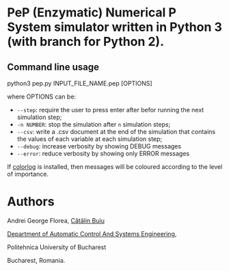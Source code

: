 # PeP (Enzymatic) Numerical P System simulator written in Python 3 (with branch for Python 2).

## Command line usage
python3 pep.py INPUT_FILE_NAME.pep [OPTIONS]

where OPTIONS can be:

* `--step`: require the user to press enter after befor running the next simulation step;
* `-n NUMBER`: stop the simulation after `n` simulation steps;
* `--csv`: write a .csv document at the end of the simulation that contains the values of each variable at each simulation step;
* `--debug`: increase verbosity by showing DEBUG messages
* `--error`: reduce verbosity by showing only ERROR messages

If [colorlog](https://pypi.python.org/pypi/colorlog) is installed, then messages will be coloured according to the level of importance.

# Authors
Andrei George Florea, [Cătălin Buiu](http://catalin.buiu.net)

[Department of Automatic Control And Systems Engineering](http://acse.pub.ro),

Politehnica University of Bucharest

Bucharest, Romania.
